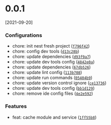 # 0.0.1
[2021-09-20]

### Configurations

* chore: init nest fresh project ([`f796f42`](https://github.com/mmdatecnologia/nestjs-skeleton/commit/f796f422b623a00810e81e310a0a2807df741ebf))
* chore: config dev tools ([`d13c28b`](https://github.com/mmdatecnologia/nestjs-skeleton/commit/d13c28b6ef7b655cd121a39de36b4d33c9a24712))
* chore: update dependencies ([`d93f9a7`](https://github.com/mmdatecnologia/nestjs-skeleton/commit/d93f9a7e8973f09011b816f1d544a1012fb4a186))
* chore: update dev tools config ([`4842e0a`](https://github.com/mmdatecnologia/nestjs-skeleton/commit/4842e0a0cdffe9c527bba3951cf3f29aea542e01))
* chore: update dependencies ([`67db526`](https://github.com/mmdatecnologia/nestjs-skeleton/commit/67db526b83304c31752d996cd8f35f84885e1490))
* chore: update lint config ([`113b708`](https://github.com/mmdatecnologia/nestjs-skeleton/commit/113b70885e920849e372f11bfba99bbeb698d18f))
* chore: update run commands ([`05404b9`](https://github.com/mmdatecnologia/nestjs-skeleton/commit/05404b9c4f2a47b6f5918dee7fb6fa0e527cc7c9))
* chore: update version control ignore ([`ce13736`](https://github.com/mmdatecnologia/nestjs-skeleton/commit/ce137369195875f519fd4711c392c825c4b464aa))
* chore: update dev tools config ([`bb1d129`](https://github.com/mmdatecnologia/nestjs-skeleton/commit/bb1d129835fa4a7d2f3ea838150655e401c97647))
* chore: remove ide config files ([`4e2e592`](https://github.com/mmdatecnologia/nestjs-skeleton/commit/4e2e592e217c6c71e963e46085ccab75d229ffc9))

### Features

* feat: cache module and service ([`1ff55b8`](https://github.com/mmdatecnologia/nestjs-skeleton/commit/1ff55b8f7191c8643308b9a3e238c5bab886b282))
